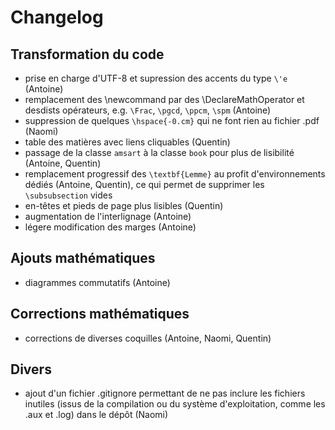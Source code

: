 # Changelog

## Transformation du code
- prise en charge d'UTF-8 et supression des accents du type `\'e` (Antoine)
- remplacement des \newcommand par des \DeclareMathOperator et desdists opérateurs, e.g. `\Frac`, `\pgcd`, `\ppcm`, `\spm` (Antoine)
- suppression de quelques `\hspace{-0.cm}` qui ne font rien au fichier .pdf (Naomi)
- table des matières avec liens cliquables (Quentin)
- passage de la classe `amsart` à la classe `book` pour plus de lisibilité (Antoine, Quentin)
- remplacement progressif des `\textbf{Lemme}` au profit d'environnements dédiés (Antoine, Quentin), ce qui permet de supprimer les `\subsubsection` vides
- en-têtes et pieds de page plus lisibles (Quentin)
- augmentation de l'interlignage (Antoine)
- légere modification des marges (Antoine)

## Ajouts mathématiques
- diagrammes commutatifs (Antoine)

## Corrections mathématiques
- corrections de diverses coquilles (Antoine, Naomi, Quentin)

## Divers
- ajout d'un fichier .gitignore permettant de ne pas inclure les fichiers inutiles (issus de la compilation ou du système d'exploitation, comme les .aux et .log) dans le dépôt (Naomi)
